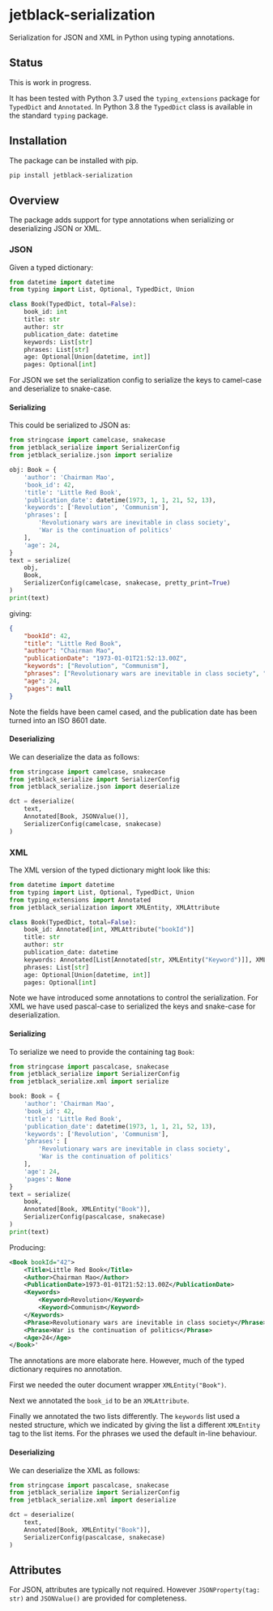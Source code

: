 # jetblack-serialization

Serialization for JSON and XML in Python using typing annotations.

## Status

This is work in progress.

It has been tested with Python 3.7 used the `typing_extensions`
package for `TypedDict` and `Annotated`. In Python 3.8 the `TypedDict`
class is available in the standard `typing` package.

## Installation

The package can be installed with pip.

```bash
pip install jetblack-serialization
```

## Overview

The package adds support for type annotations when serializing or deserializing
JSON or XML.


### JSON

Given a typed dictionary:

```python
from datetime import datetime
from typing import List, Optional, TypedDict, Union

class Book(TypedDict, total=False):
    book_id: int
    title: str
    author: str
    publication_date: datetime
    keywords: List[str]
    phrases: List[str]
    age: Optional[Union[datetime, int]]
    pages: Optional[int]
```

For JSON we set the serialization config to serialize the keys to
camel-case and deserialize to snake-case.

#### Serializing

This could be serialized to JSON as:

```python
from stringcase import camelcase, snakecase
from jetblack_serialize import SerializerConfig
from jetblack_serialize.json import serialize

obj: Book = {
    'author': 'Chairman Mao',
    'book_id': 42,
    'title': 'Little Red Book',
    'publication_date': datetime(1973, 1, 1, 21, 52, 13),
    'keywords': ['Revolution', 'Communism'],
    'phrases': [
        'Revolutionary wars are inevitable in class society',
        'War is the continuation of politics'
    ],
    'age': 24,
}
text = serialize(
    obj,
    Book,
    SerializerConfig(camelcase, snakecase, pretty_print=True)
)
print(text)
```

giving:

```json
{
    "bookId": 42,
    "title": "Little Red Book",
    "author": "Chairman Mao",
    "publicationDate": "1973-01-01T21:52:13.00Z",
    "keywords": ["Revolution", "Communism"],
    "phrases": ["Revolutionary wars are inevitable in class society", "War is the continuation of politics"],
    "age": 24,
    "pages": null
}
```

Note the fields have been camel cased, and the publication date has been turned
into an ISO 8601 date.

#### Deserializing

We can deserialize the data as follows:

```python
from stringcase import camelcase, snakecase
from jetblack_serialize import SerializerConfig
from jetblack_serialize.json import deserialize

dct = deserialize(
    text,
    Annotated[Book, JSONValue()],
    SerializerConfig(camelcase, snakecase)
)
```

### XML

The XML version of the typed dictionary might look like this:

```python
from datetime import datetime
from typing import List, Optional, TypedDict, Union
from typing_extensions import Annotated
from jetblack_serialization import XMLEntity, XMLAttribute

class Book(TypedDict, total=False):
    book_id: Annotated[int, XMLAttribute("bookId")]
    title: str
    author: str
    publication_date: datetime
    keywords: Annotated[List[Annotated[str, XMLEntity("Keyword")]], XMLEntity("Keywords")]
    phrases: List[str]
    age: Optional[Union[datetime, int]]
    pages: Optional[int]
```

Note we have introduced some annotations to control the serialization.
For XML we have used pascal-case to serialized the keys and snake-case
for deserialization.

#### Serializing

To serialize we need to provide the containing tag `Book`:

```python
from stringcase import pascalcase, snakecase
from jetblack_serialize import SerializerConfig
from jetblack_serialize.xml import serialize

book: Book = {
    'author': 'Chairman Mao',
    'book_id': 42,
    'title': 'Little Red Book',
    'publication_date': datetime(1973, 1, 1, 21, 52, 13),
    'keywords': ['Revolution', 'Communism'],
    'phrases': [
        'Revolutionary wars are inevitable in class society',
        'War is the continuation of politics'
    ],
    'age': 24,
    'pages': None
}
text = serialize(
    book,
    Annotated[Book, XMLEntity("Book")],
    SerializerConfig(pascalcase, snakecase)
)
print(text)
```

Producing:

```xml
<Book bookId="42">
    <Title>Little Red Book</Title>
    <Author>Chairman Mao</Author>
    <PublicationDate>1973-01-01T21:52:13.00Z</PublicationDate>
    <Keywords>
        <Keyword>Revolution</Keyword>
        <Keyword>Communism</Keyword>
    </Keywords>
    <Phrase>Revolutionary wars are inevitable in class society</Phrase>
    <Phrase>War is the continuation of politics</Phrase>
    <Age>24</Age>
</Book>'
```

The annotations are more elaborate here. However, much of the typed dictionary
requires no annotation.

First we needed the outer document wrapper `XMLEntity("Book")`.

Next we annotated the `book_id` to be an `XMLAttribute`.

Finally we annotated the two lists differently. The `keywords` list used
a nested structure, which we indicated by giving the list a different
`XMLEntity` tag to the list items. For the phrases we used the default
in-line behaviour.

#### Deserializing

We can deserialize the XML as follows:

```python
from stringcase import pascalcase, snakecase
from jetblack_serialize import SerializerConfig
from jetblack_serialize.xml import deserialize

dct = deserialize(
    text,
    Annotated[Book, XMLEntity("Book")],
    SerializerConfig(pascalcase, snakecase)
)
```

## Attributes

For JSON, attributes are typically not required. However
`JSONProperty(tag: str)` and `JSONValue()` are provided for
completeness.